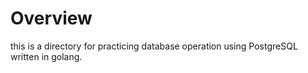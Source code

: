 # Overview
this is a directory for practicing database operation using PostgreSQL written in golang.
